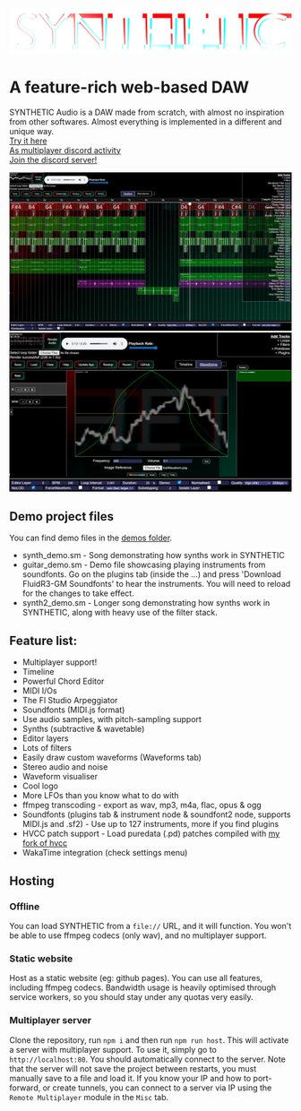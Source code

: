 ![SYNTHETIC Audio Logo](public/logo.png)
# A feature-rich web-based DAW
SYNTHETIC Audio is a DAW made from scratch, with almost no inspiration from other softwares. Almost everything is implemented in a different and unique way.\
[Try it here](https://zxmushroom63.github.io/synthetic-audio/)\
[As multiplayer discord activity](https://discord.com/oauth2/authorize?client_id=1403677664514146325)\
[Join the discord server!](https://discord.gg/3j3DRGmANn)

<img alt="Editor Screenshot #1" src="public/screenshot-wide.png" width=512px>
<img alt="Editor Screenshot #2" src="public/screenshot-wide-2.png" width=512px>

## Demo project files
You can find demo files in the [demos folder](/demos/).
- synth_demo.sm - Song demonstrating how synths work in SYNTHETIC
- guitar_demo.sm - Demo file showcasing playing instruments from soundfonts. Go on the plugins tab (inside the ...) and press 'Download FluidR3-GM Soundfonts' to hear the instruments. You will need to reload for the changes to take effect.
- synth2_demo.sm - Longer song demonstrating how synths work in SYNTHETIC, along with heavy use of the filter stack.

## Feature list:
- Multiplayer support!
- Timeline
- Powerful Chord Editor
- MIDI I/Os
- The Fl Studio Arpeggiator
- Soundfonts (MIDI.js format)
- Use audio samples, with pitch-sampling support
- Synths (subtractive & wavetable)
- Editor layers
- Lots of filters
- Easily draw custom waveforms (Waveforms tab)
- Stereo audio and noise
- Waveform visualiser
- Cool logo
- More LFOs than you know what to do with
- ffmpeg transcoding - export as wav, mp3, m4a, flac, opus & ogg
- Soundfonts (plugins tab & instrument node & soundfont2 node, supports MIDI.js and .sf2) - Use up to 127 instruments, more if you find plugins
- HVCC patch support - Load puredata (.pd) patches compiled with [my fork of hvcc](https://github.com/ZXMushroom63/hvcc)
- WakaTime integration (check settings menu)

## Hosting
### Offline
You can load SYNTHETIC from a `file://` URL, and it will function. You won't be able to use ffmpeg codecs (only wav), and no multiplayer support.
### Static website
Host as a static website (eg: github pages). You can use all features, including ffmpeg codecs. Bandwidth usage is heavily optimised through service workers, so you should stay under any quotas very easily.
### Multiplayer server
Clone the repository, run `npm i` and then run `npm run host`. This will activate a server with multiplayer support. To use it, simply go to `http://localhost:80`. You should automatically connect to the server. Note that the server will not save the project between restarts, you must manually save to a file and load it.
If you know your IP and how to port-forward, or create tunnels, you can connect to a server via IP using the `Remote Multiplayer` module in the `Misc` tab.
